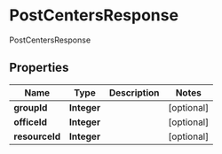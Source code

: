 

# PostCentersResponse

PostCentersResponse

## Properties

| Name | Type | Description | Notes |
|------------ | ------------- | ------------- | -------------|
|**groupId** | **Integer** |  |  [optional] |
|**officeId** | **Integer** |  |  [optional] |
|**resourceId** | **Integer** |  |  [optional] |




